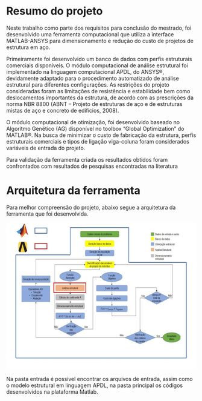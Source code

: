 # Resumo do projeto
  Neste trabalho como parte dos requisitos para conclusão do mestrado, foi desenvolvido uma ferramenta computacional que utiliza a interface MATLAB-ANSYS para dimensionamento e redução do custo de projetos de estrutura em aço. 

  Primeiramente foi desenvolvido um banco de dados com perfis estruturais comerciais disponíveis. O módulo computacional de análise estrutural foi implementado na linguagem computacional APDL, do ANSYS®, devidamente adaptado para o procedimento automatizado de análise estrutural para diferentes configurações. As restrições do projeto consideradas foram as limitações de resistência e estabilidade bem como deslocamentos importantes da estrutura, de acordo com as prescrições da norma NBR 8800 (ABNT – Projeto de estruturas de aço e de estruturas mistas de aço e concreto de edifícios, 2008). 

  O módulo computacional de otimização, foi desenvolvido baseado no Algoritmo Genético (AG) disponível no toolbox “Global Optimization” do MATLAB®. Na busca de minimizar o custo de fabricação da estrutura, perfis estruturais comerciais e tipos de ligação viga-coluna foram considerados variáveis de entrada do projeto. 
 
  Para validação da ferramenta criada os resultados obtidos foram confrontados com resultados de pesquisas encontradas na literatura

# Arquitetura da ferramenta

Para melhor compreensão do projeto, abaixo segue a arquitetura da ferramenta que foi desenvolvida. 

<p align=center> 
  <a > <img src="imagem_arq.jpg" width = 800px> </a>  
</p>

Na pasta entrada é possível encontrar os arquivos de entrada, assim como o modelo estrutural em linguagem APDL, na pasta principal os códigos desenvolvidos na plataforma Matlab. 